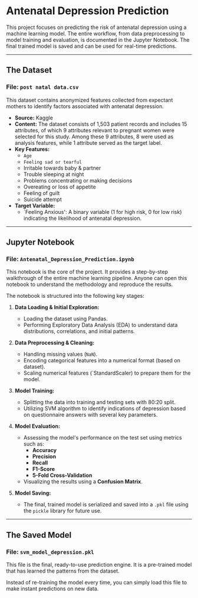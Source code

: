 # Antenatal Depression Prediction
This project focuses on predicting the risk of antenatal depression using a machine learning model. The entire workflow, from data preprocessing to model training and evaluation, is documented in the Jupyter Notebook. The final trained model is saved and can be used for real-time predictions.

---

## The Dataset

### **File:** `post natal data.csv`

This dataset contains anonymized features collected from expectant mothers to identify factors associated with antenatal depression.

* **Source:** Kaggle
* **Content:** The dataset consists of 1,503 patient records and includes 15 attributes, of which 9 attributes relevant to pregnant women were selected for this study. Among these 9 attributes, 8 were used as analysis features, while 1 attribute served as the target label.
* **Key Features:**
    * `Age`
    * `Feeling sad or tearful`
    * Irritable towards baby & partner
    * Trouble sleeping at night
    * Problems concentrating or making decisions
    * Overeating or loss of appetite
    * Feeling of guilt
    * Suicide attempt
* **Target Variable:**
    * `Feeling Anxious': A binary variable (1 for high risk, 0 for low risk) indicating the likelihood of antenatal depression.

---

## Jupyter Notebook

### **File:** `Antenatal_Depression_Prediction.ipynb`

This notebook is the core of the project. It provides a step-by-step walkthrough of the entire machine learning pipeline. Anyone can open this notebook to understand the methodology and reproduce the results.

The notebook is structured into the following key stages:

1.  **Data Loading & Initial Exploration:**
    * Loading the dataset using Pandas.
    * Performing Exploratory Data Analysis (EDA) to understand data distributions, correlations, and initial patterns.

2.  **Data Preprocessing & Cleaning:**
    * Handling missing values (`NaN`).
    * Encoding categorical features into a numerical format (based on dataset).
    * Scaling numerical features (`StandardScaler) to prepare them for the model.

3.  **Model Training:**
    * Splitting the data into training and testing sets with 80:20 split.
    * Utilizing SVM algorithm to identify indications of depression based on questionnaire answers with several key parameters.

4.  **Model Evaluation:**
    * Assessing the model's performance on the test set using metrics such as:
        * **Accuracy**
        * **Precision**
        * **Recall**
        * **F1-Score**
        * **5-Fold Cross-Validation**
    * Visualizing the results using a **Confusion Matrix**.

5.  **Model Saving:**
    * The final, trained model is serialized and saved into a `.pkl` file using the `pickle` library for future use.

---

## The Saved Model

### **File:** `svm_model_depression.pkl`

This file is the final, ready-to-use prediction engine. It is a pre-trained model that has learned the patterns from the dataset.

Instead of re-training the model every time, you can simply load this file to make instant predictions on new data.
